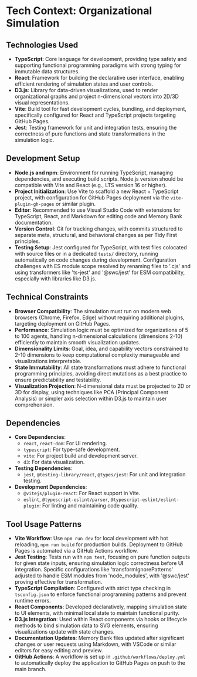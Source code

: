 # Tech Context: Organizational Simulation

## Technologies Used
- **TypeScript**: Core language for development, providing type safety and supporting functional programming paradigms with strong typing for immutable data structures.
- **React**: Framework for building the declarative user interface, enabling efficient rendering of simulation states and user controls.
- **D3.js**: Library for data-driven visualizations, used to render organizational graphs and project n-dimensional vectors into 2D/3D visual representations.
- **Vite**: Build tool for fast development cycles, bundling, and deployment, specifically configured for React and TypeScript projects targeting GitHub Pages.
- **Jest**: Testing framework for unit and integration tests, ensuring the correctness of pure functions and state transformations in the simulation logic.

## Development Setup
- **Node.js and npm**: Environment for running TypeScript, managing dependencies, and executing build scripts. Node.js version should be compatible with Vite and React (e.g., LTS version 16 or higher).
- **Project Initialization**: Use Vite to scaffold a new React + TypeScript project, with configuration for GitHub Pages deployment via the `vite-plugin-gh-pages` or similar plugin.
- **Editor**: Recommended to use Visual Studio Code with extensions for TypeScript, React, and Markdown for editing code and Memory Bank documentation.
- **Version Control**: Git for tracking changes, with commits structured to separate meta, structural, and behavioral changes as per Tidy First principles.
- **Testing Setup**: Jest configured for TypeScript, with test files colocated with source files or in a dedicated `tests/` directory, running automatically on code changes during development. Configuration challenges with ES module scope resolved by renaming files to '.cjs' and using transformers like 'ts-jest' and '@swc/jest' for ESM compatibility, especially with libraries like D3.js.

## Technical Constraints
- **Browser Compatibility**: The simulation must run on modern web browsers (Chrome, Firefox, Edge) without requiring additional plugins, targeting deployment on GitHub Pages.
- **Performance**: Simulation logic must be optimized for organizations of 5 to 100 agents, handling n-dimensional calculations (dimensions 2-10) efficiently to maintain smooth visualization updates.
- **Dimensionality Limits**: Goal, idea, and capability vectors constrained to 2-10 dimensions to keep computational complexity manageable and visualizations interpretable.
- **State Immutability**: All state transformations must adhere to functional programming principles, avoiding direct mutations as a best practice to ensure predictability and testability.
- **Visualization Projection**: N-dimensional data must be projected to 2D or 3D for display, using techniques like PCA (Principal Component Analysis) or simpler axis selection within D3.js to maintain user comprehension.

## Dependencies
- **Core Dependencies**: 
  - `react`, `react-dom`: For UI rendering.
  - `typescript`: For type-safe development.
  - `vite`: For project build and development server.
  - `d3`: For data visualization.
- **Testing Dependencies**: 
  - `jest`, `@testing-library/react`, `@types/jest`: For unit and integration testing.
- **Development Dependencies**: 
  - `@vitejs/plugin-react`: For React support in Vite.
  - `eslint`, `@typescript-eslint/parser`, `@typescript-eslint/eslint-plugin`: For linting and maintaining code quality.

## Tool Usage Patterns
- **Vite Workflow**: Use `npm run dev` for local development with hot reloading, `npm run build` for production builds. Deployment to GitHub Pages is automated via a GitHub Actions workflow.
- **Jest Testing**: Tests run with `npm test`, focusing on pure function outputs for given state inputs, ensuring simulation logic correctness before UI integration. Specific configurations like 'transformIgnorePatterns' adjusted to handle ESM modules from 'node_modules', with '@swc/jest' proving effective for transformation.
- **TypeScript Compilation**: Configured with strict type checking in `tsconfig.json` to enforce functional programming patterns and prevent runtime errors.
- **React Components**: Developed declaratively, mapping simulation state to UI elements, with minimal local state to maintain functional purity.
- **D3.js Integration**: Used within React components via hooks or lifecycle methods to bind simulation data to SVG elements, ensuring visualizations update with state changes.
- **Documentation Updates**: Memory Bank files updated after significant changes or user requests using Markdown, with VSCode or similar editors for easy editing and preview.
- **GitHub Actions**: A workflow is set up in `.github/workflows/deploy.yml` to automatically deploy the application to GitHub Pages on push to the main branch.
